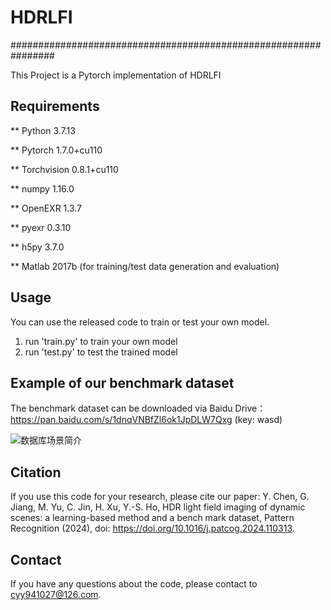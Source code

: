 # HDRLFI
################################################################

This Project is a Pytorch implementation of HDRLFI

## Requirements
** Python  3.7.13

** Pytorch  1.7.0+cu110

** Torchvision  0.8.1+cu110

** numpy  1.16.0 

** OpenEXR  1.3.7

** pyexr  0.3.10

** h5py  3.7.0

** Matlab  2017b (for training/test data generation and evaluation)

## Usage
You can use the released code to train or test your own model.

1. run 'train.py' to train your own model
2. run 'test.py' to test the trained model

## Example of our benchmark dataset

The benchmark dataset can be downloaded  via Baidu Drive：https://pan.baidu.com/s/1dnqVNBfZl6ok1JpDLW7Qxg (key: wasd)

![数据库场景简介](https://github.com/YeyaoChen/HDRLFI/assets/75985087/f9975ae2-0119-4f62-88b0-879acb910f34)

## Citation
If you use this code for your research, please cite our paper:
Y. Chen, G. Jiang, M. Yu, C. Jin, H. Xu, Y.-S. Ho, HDR light field imaging of dynamic scenes: a learning-based method and a bench
mark dataset, Pattern Recognition (2024), doi: https://doi.org/10.1016/j.patcog.2024.110313.

## Contact
If you have any questions about the code, please contact to cyy941027@126.com.




